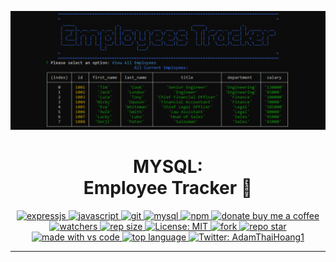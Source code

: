 ![Employee Tracker](./assets/employees-tracker.png)
<h1 align="center"> MYSQL: 
<br>Employee Tracker 👋</h1>
<p align="center">
  <a href="#">
  <img alt="expressjs" src="https://img.shields.io/badge/Express.js-404D59?style=for-the-badge" target="_blank" />
  <a href="#">
  <img alt="javascript" src="https://img.shields.io/badge/JavaScript-F7DF1E?style=for-the-badge&logo=javascriptlogoColor=black"
  <a href="#">
  <img alt="git" src="https://img.shields.io/badge/Git-F05032?style=for-the-badge&logo=git&logoColor=white"
  <a href="#">
  <img alt="mysql" src="https://img.shields.io/badge/MySQL-005C84?style=for-the-badge&logo=mysql&logoColor=white"
  <a href="#">
  <img alt="npm" src="https://img.shields.io/badge/npm-CB3837?style=for-the-badge&logo=npm&logoColor=white"

  <br>
  <a href="https://www.buymeacoffee.com/adampham123">
  <img alt="donate buy me a coffee" src="https://img.shields.io/badge/buy%20me%20a%20coffee-donate-yellow.svg?style=flat-square" target="_blank" />
  <a href="#">
  <img alt="watchers" src="https://img.shields.io/github/watchers/ThiHoangPham/employee-management-system?color=%2346b946&style=flat-square" target="_blank" />
  <a href="#">
  <img alt="rep size" src="https://img.shields.io/github/repo-size/ThiHoangPham/employee-management-system?style=flat-square" target="_blank" />
  <a href="https://github.com/ThiHoangPham/employee-management-system/blob/main/LICENSE">
  <img alt="License: MIT" src="https://img.shields.io/badge/license-Apache-yellow.svg?style=flat-square" target="_blank" />
  </a>
  <a href="#">
  <img alt="fork" src="https://img.shields.io/github/forks/ThiHoangPham/employee-management-system.svg?style=flat-square" target="_blank" />
  <a href="#">
  <img alt="repo star" src="https://img.shields.io/github/stars/ThiHoangPham/employee-management-system?color=%23ff00bf&style=flat-square" target="_blank" />
  </a>
  <a href="#">
  <img alt="made with vs code" src="https://img.shields.io/badge/Made%20for-VSCode-1f425f.svg?style=flat-square" target="_blank" />
  </a>
  <a href="#">
  <img alt="top language" src="https://img.shields.io/github/languages/top/ThiHoangPham/employee-management-system?color=%23ff4000&style=flat-square" target="_blank" />
  </a>
  <a href="https://twitter.com/AdamThaiHoang1">
  <img alt="Twitter: AdamThaiHoang1" src="https://img.shields.io/twitter/follow/AdamThaiHoang1?logo=twitter&style=flat-square" target="_blank" />
  </a>
</p>
<hr>
